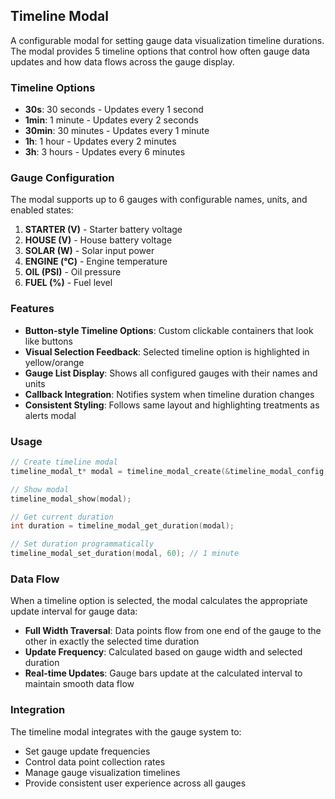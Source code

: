 ## Timeline Modal

A configurable modal for setting gauge data visualization timeline durations. The modal provides 5 timeline options that control how often gauge data updates and how data flows across the gauge display.

### Timeline Options

- **30s**: 30 seconds - Updates every 1 second
- **1min**: 1 minute - Updates every 2 seconds
- **30min**: 30 minutes - Updates every 1 minute
- **1h**: 1 hour - Updates every 2 minutes
- **3h**: 3 hours - Updates every 6 minutes

### Gauge Configuration

The modal supports up to 6 gauges with configurable names, units, and enabled states:

1. **STARTER (V)** - Starter battery voltage
2. **HOUSE (V)** - House battery voltage
3. **SOLAR (W)** - Solar input power
4. **ENGINE (°C)** - Engine temperature
5. **OIL (PSI)** - Oil pressure
6. **FUEL (%)** - Fuel level

### Features

- **Button-style Timeline Options**: Custom clickable containers that look like buttons
- **Visual Selection Feedback**: Selected timeline option is highlighted in yellow/orange
- **Gauge List Display**: Shows all configured gauges with their names and units
- **Callback Integration**: Notifies system when timeline duration changes
- **Consistent Styling**: Follows same layout and highlighting treatments as alerts modal

### Usage

```c
// Create timeline modal
timeline_modal_t* modal = timeline_modal_create(&timeline_modal_config, on_close_callback);

// Show modal
timeline_modal_show(modal);

// Get current duration
int duration = timeline_modal_get_duration(modal);

// Set duration programmatically
timeline_modal_set_duration(modal, 60); // 1 minute
```

### Data Flow

When a timeline option is selected, the modal calculates the appropriate update interval for gauge data:

- **Full Width Traversal**: Data points flow from one end of the gauge to the other in exactly the selected time duration
- **Update Frequency**: Calculated based on gauge width and selected duration
- **Real-time Updates**: Gauge bars update at the calculated interval to maintain smooth data flow

### Integration

The timeline modal integrates with the gauge system to:
- Set gauge update frequencies
- Control data point collection rates
- Manage gauge visualization timelines
- Provide consistent user experience across all gauges
